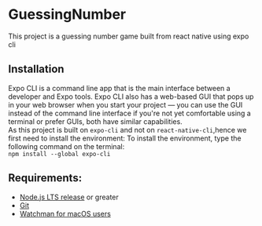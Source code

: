 # GuessingNumber
This project is a guessing number game built from react native using expo cli
<br>
## Installation
Expo CLI is a command line app that is the main interface between a developer and Expo tools. Expo CLI also has a web-based GUI that pops up in your web browser when you start your project — you can use the GUI instead of the command line interface if you're not yet comfortable using a terminal or prefer GUIs, both have similar capabilities.
<br>
As this project is built on `expo-cli` and not on `react-native-cli`,hence we first need to install the environment:
To install the environment, type the following command on the terminal:
<br>
`npm install --global expo-cli`
<br>
## Requirements:

* [Node.js LTS release](https://nodejs.org/en/) or greater
* [Git](https://git-scm.com/)
* [Watchman for macOS users](https://facebook.github.io/watchman/docs/install#buildinstall)
